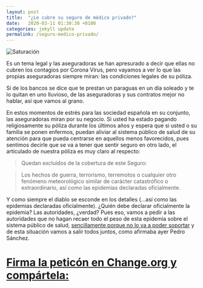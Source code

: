 ```yaml
---
layout: post
title:  "¿Le cubre su seguro de médico privado?"
date:   2020-03-11 01:30:30 +0100
categories: jekyll update
permalink: /seguro-medico-privado/
---
```


<img src="../assets/images/2020/03/20200311f1.jpg" alt="Saturación">

Es un tema legal y las aseguradoras se han apresurado a decir que ellas no cubren los contagios por Corona Virus, pero vayamos a ver lo que las propias aseguradoras siempre miran: las condiciones legales de su póliza.

Si de los bancos se dice que te prestan un paraguas en un día soleado y te lo quitan en uno lluvioso, de las aseguradoras y sus contratos mejor no hablar, así que vamos al grano.

En estos momentos de estrés para las sociedad española en su conjunto, las aseguradoras miran por su negocio. Si usted ha estado pagando religiosamente su póliza durante los últimos años y espera que si usted o su familia se ponen enfermos, puedan aliviar al sistema público de salud de su atención para que pueda centrarse en aquellos menos favorecidos, pues sentimos decirle que se va a tener que sentir seguro en otro lado, el articulado de nuestra póliza es muy claro al respecto:

> Quedan excluidos de la cobertura de este Seguro:

> Los hechos de guerra, terrorismo, terremotos o cualquier
> otro fenómeno meteorológico similar de carácter catastrófico
> o extraordinario, así como las epidemias declaradas oficialmente.

Y como siempre el diablo se esconde en los detalles (...así como las epidemias declaradas oficialmente). ¿Quién debe declarar oficialmente la epidemia? Las autoridades, ¿verdad? Pues eso, vamos a pedir a las autoridades que no hagan recaer todo el peso de esta epidemia sobre el sistema público de salud, [sencillamente porque no lo va a poder soportar](http://www.partidoraro.es/covid-satura-hospitales/) y de esta situación vamos a salir todos juntos, como afirmaba ayer Pedro Sánchez.

# [Firma la peticón en Change.org y compártela:](http://chng.it/zhtVCjByWn)
